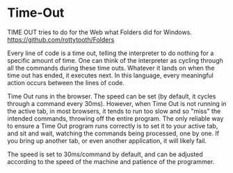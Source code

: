 # Time-Out
TIME OUT tries to do for the Web what Folders did for Windows. https://github.com/rottytooth/Folders

Every line of code is a time out, telling the interpreter to do nothing for a specific amount of time. One can think of the interpreter as cycling through all the commands during these time outs. Whatever it lands on when the time out has ended, it executes next. In this language, every meaningful action occurs between the lines of code.

Time Out runs in the browser. The speed can be set (by default, it cycles through a command every 30ms). However, when Time Out is not running in the active tab, in most browsers, it tends to run too slow and so "miss" the intended commands, throwing off the entire program. The only reliable way to ensure a Time Out program runs correctly is to set it to your active tab, and sit and wait, watching the commands being processed, one by one. If you bring up another tab, or even another application, it will likely fail.

The speed is set to 30ms/command by default, and can be adjusted according to the speed of the machine and patience of the programmer.
